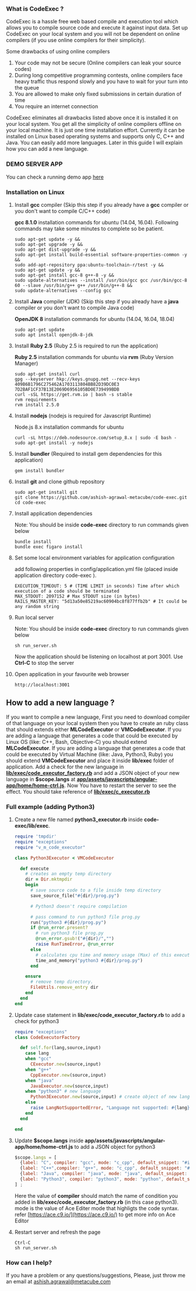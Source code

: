 ### What is CodeExec ?

CodeExec is a hassle free web based compile and execution tool which allows you to compile source code and execute it against input data. Set up CodeExec on your local system and you will not be dependent on online compilers (if you use online compilers for their simplicity).

Some drawbacks of using online compilers
1. Your code may not be secure (Online compilers can leak your source codes)
2. During long competitive programming contests, online compilers face heavy traffic thus respond slowly and you have to wait for your turn into the queue
3. You are allowed to make only fixed submissions in certain duration of time
4. You require an internet connection

CodeExec eliminates all drawbacks listed above once it is installed it on your local system. You get all the simplicity of online compilers offline on your local machine. It is just one time installation effort. Currently it can be installed on Linux based operating systems and supports only C, C++ and Java. You can easily add more languages. Later in this guide I will explain how you can add a new language.

### DEMO SERVER APP
  You can check a running demo app [here](http://149.129.130.161)

### Installation on Linux

1. Install **gcc** compiler (Skip this step if you already have a **gcc** compiler or you don't want to compile C/C++ code)

   **gcc 8.1.0** installation commands for ubuntu (14.04, 16.04). Following commands may take some minutes to complete so be patient.

    ```
    sudo apt-get update -y &&
    sudo apt-get upgrade -y &&
    sudo apt-get dist-upgrade -y &&
    sudo apt-get install build-essential software-properties-common -y &&
    sudo add-apt-repository ppa:ubuntu-toolchain-r/test -y &&
    sudo apt-get update -y &&
    sudo apt-get install gcc-8 g++-8 -y &&
    sudo update-alternatives --install /usr/bin/gcc gcc /usr/bin/gcc-8 60 --slave /usr/bin/g++ g++ /usr/bin/g++-8 &&
    sudo update-alternatives --config gcc
    ```
2. Install **Java** compiler (JDK) (Skip this step if you already have a **java** compiler or you don't want to compile Java code)

   **OpenJDK 8** installation commands for ubuntu (14.04, 16.04, 18.04)

   ```
   sudo apt-get update
   sudo apt install openjdk-8-jdk
   ```
3. Install **Ruby 2.5** (Ruby 2.5 is required to run the application)

	**Ruby 2.5** installation commands for ubuntu via **rvm** (Ruby Version Manager)

	  ```
    sudo apt-get install curl
    gpg --keyserver hkp://keys.gnupg.net --recv-keys 409B6B1796C275462A1703113804BB82D39DC0E3 7D2BAF1CF37B13E2069D6956105BD0E739499BDB
    curl -sSL https://get.rvm.io | bash -s stable
    rvm requirements
    rvm install 2.5.0
    ```
 4. Install **nodejs** (nodejs is required for Javascript Runtime)

	  Node.js 8.x installation commands for ubuntu
    ```
    curl -sL https://deb.nodesource.com/setup_8.x | sudo -E bash -
    sudo apt-get install -y nodejs
    ```
 5. Install **bundler** (Required to install gem dependencies for this application)

   	```
   	gem install bundler
   	```
 6. Install **git** and clone github repository

    ```
    sudo apt-get install git
    git clone https://github.com/ashish-agrawal-metacube/code-exec.git
    cd code-exec
    ```
  7. Install application dependencies

     Note: You should be inside **code-exec** directory to run commands given below
     ```
     bundle install
     bundle exec figaro install
     ```
  8. Set some local environment variables for application configuration

      add following properties in config/application.yml file (placed inside application directory code-exec ).
      ```
      EXECUTION_TIMEOUT: 5 # (TIME LIMIT in seconds) Time after which execution of a code should be terminated
      MAX_STDOUT: 2097152 # Max STDOUT size (in bytes)
      RAILS_MASTER_KEY: "5d13a50e85219ac60904bc8f877ffb2b" # It could be any random string
      ```
  9. Run local server

      Note: You should be inside **code-exec** directory to run commands given below
      ```
      sh run_server.sh
      ```
     Now the application should be listening on localhost at port 3001. Use **Ctrl-C** to stop the server
  10. Open application in your favourite web browser

      ```
      http://localhost:3001
      ```

## How to add a new language ?

If you want to compile a new language, First you need to download compiler of that language on your local system then you have to create an ruby class that should extends either **MLCodeExecutor** or **VMCodeExecutor**. If you are adding a language that generates a code that could be executed by Linux OS (like: C++, Bash, Objective-C) you should extend **MLCodeExecutor**. If you are adding a language that generates a code that could be executed by Virtual Machine (like: Java, Python3, Ruby) you should extend **VMCodeExecutor** and place it inside **lib/exec** folder of application. Add a check for the new language in [**lib/exec/code_executor_factory.rb**](https://github.com/ashish-agrawal-metacube/code-exec/blob/master/lib/exec/code_executor_factory.rb) and add a JSON object of your new language in **$scope.langs** at [**app/assets/javascripts/angular-app/home/home-ctrl.js**](https://github.com/ashish-agrawal-metacube/code-exec/blob/master/app/assets/javascripts/angular-app/home/home-ctrl.js). Now You have to restart the server to see the effect. You should take reference of [**lib/exec/c_executor.rb**](https://github.com/ashish-agrawal-metacube/code-exec/blob/master/lib/exec/c_executor.rb)

 ### Full example (adding Python3)

  1. Create a new file named **python3_executor.rb** inside **code-exec/lib/exec**.
     ```ruby
     require 'tmpdir'
     require "exceptions"
     require "v_m_code_executor"

     class Python3Executor < VMCodeExecutor

       def execute
         # creates an empty temp directory
         dir = Dir.mktmpdir
         begin
           # save source code to a file inside temp directory
           save_source_file("#{dir}/prog.py")

           # Python3 doesn't require compilation

           # pass command to run python3 file prog.py
           run("python3 #{dir}/prog.py")
           if @run_error.present?
             # run python3 file prog.py
             @run_error.gsub!("#{dir}/","")
             raise RunTimeError, @run_error
           else
             # calculates cpu time and memory usage (Max) of this execution
             time_and_memory("python3 #{dir}/prog.py")
           end

         ensure
           # remove temp directory.
           FileUtils.remove_entry dir
         end
       end
     end
     ```

  2. Update case statement in **lib/exec/code_executor_factory.rb** to add a check for python3
      ```ruby
      require "exceptions"
      class CodeExecutorFactory

        def self.for(lang,source,input)
          case lang
          when "gcc"
            CExecutor.new(source,input)
          when "g++"
            CppExecutor.new(source,input)
          when "java"
            JavaExecutor.new(source,input)
          when "python3" # new language
            Python3Executor.new(source,input) # create object of new language
          else
            raise LangNotSupportedError, "Language not supported: #{lang}"
          end
        end

      end
      ```
  3. Update **$scope.langs** inside **app/assets/javascripts/angular-app/home/home-ctrl.js** to add a JSON object for python3
      ```javascript
      $scope.langs = [
        {label: "C", compiler: "gcc", mode: "c_cpp", default_snippet: "#include <stdio.h>\n\nint main(void) {\n\t// your code goes here\n\treturn 0;\n}\n"  },
        {label: "C++",compiler: "g++", mode: "c_cpp", default_snippet: "#include <iostream>\nusing namespace std;\n\nint main() {\n\t// your code goes here\n\treturn 0;\n}" },
        {label: "Java", compiler: "java", mode: "java", default_snippet: "/* package code_exec; // don't place package name! */\n\nimport java.util.*;\nimport java.lang.*;\nimport java.io.*;\n\n/* Name of the class has to be \"Main\" only if the class is public. */\nclass CodeExec\n{\n\tpublic static void main (String[] args) throws java.lang.Exception\n\t{\n\t\t// your code goes here\n\t}\n}" },
        {label: "Python3", compiler: "python3", mode: "python", default_snippet: "# your code goes here" } // new language
      ] ;
      ```
       Here the value of **compiler** should match the name of condition you added in **lib/exec/code_executor_factory.rb** (in this case python3). mode is the value of Ace Editer mode that highligts the code syntax. refer [https://ace.c9.io/](https://ace.c9.io/) to get more info on Ace Editor
  4. Restart server and refresh the page
      ```
      Ctrl-C
      sh run_server.sh
      ```

### How can I help?
If you have a problem or any questions/suggestions, Please, just throw me an email at <ashish.agrawal@metacube.com>
